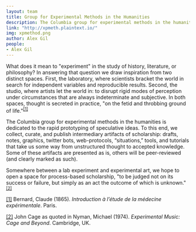```yaml
---
layout: team
title: Group for Experimental Methods in the Humanities
description: The Columbia group for experimental methods in the humanities is dedicated to the rapid prototyping of speculative ideas.
link: "http://xpmeth.plaintext.io/" 
img: xpmethod.png
author: Alex Gil
people:
- Alex Gil
---
```


What does it mean to "experiment" in the study of history, literature, or philosophy? In answering that question we draw inspiration from two distinct spaces. First, the laboratory, where scientists bracket the world in search for independent variables and reproducible results. Second, the studio, where artists let the world in: to disrupt rigid modes of perception under circumstances that are always indeterminate and subjective. In both spaces, thought is secreted in practice, "on the fetid and throbbing ground of life."<sup><a id="r1" href="#fn1">[1]</a></sup>

The Columbia group for experimental methods in the humanities is dedicated to the rapid prototyping of speculative ideas. To this end, we collect, curate, and publish intermediary artifacts of scholarship: drafts, notes, graphics, twitter bots, web-protocols, “situations,” tools, and tutorials that take us some way from unstructured thought to accepted knowledge. Some of these artifacts are presented as is, others will be peer-reviewed (and clearly marked as such).

Somewhere between a lab experiment and experimental art, we hope to open a space for process-based scholarship, "to be judged not on its success or failure, but simply as an act the outcome of which is unknown."<sup><a id="r2" href="#fn2">[2]</a></sup>


<section>
<p id="fn1"><a href="#r1">[1]</a> Bernard, Claude (1865). <em>Introduction à l’étude de la médecine expérimentale</em>. Paris.</p>
<p id="fn2"><a href="#r2">[2]</a> John Cage as quoted in Nyman, Michael (1974). <em>Experimental Music: Cage and Beyond</em>. Cambridge, UK.</p>

</section>
